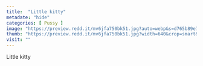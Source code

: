 ```yaml
---
title:  "Little kitty"
metadate: "hide"
categories: [ Pussy ]
image: "https://preview.redd.it/mv6jfa750bk51.jpg?auto=webp&s=d765b89e7eaf4472f69e5b56acda6e2efd2bf374"
thumb: "https://preview.redd.it/mv6jfa750bk51.jpg?width=640&crop=smart&auto=webp&s=9f94dd5148593ebff10bab424268111b701d67d3"
visit: ""
---
```

Little kitty
